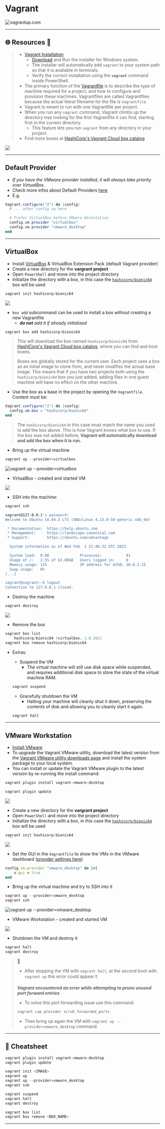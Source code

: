 # Vagrant

![vagrantup.com](.gitbook/assets/vagrantup-logo.png)

***

## 🌐 Resources 🔗

> * [Vagrant Installation](https://developer.hashicorp.com/vagrant/docs/installation)
>   * [Download](https://developer.hashicorp.com/vagrant/downloads) and Run the installer for Windows system.
>   * The installer will automatically add `vagrant` to your system path so that it is available in terminals.
>   * Verify the correct installation using the **`vagrant`** command inside PowerShell.
> * The primary function of the [Vagrantfile](https://developer.hashicorp.com/vagrant/docs/vagrantfile) is to describe the type of machine required for a project, and how to configure and provision these machines. Vagrantfiles are called Vagrantfiles because the actual literal filename for the file is `Vagrantfile`.
> * Vagrant is meant to run with one Vagrantfile per project.
> * When you run any `vagrant` command, Vagrant climbs up the directory tree looking for the first Vagrantfile it can find, starting first in the current directory.
>   * This feature lets you run `vagrant` from any directory in your project.
> * Find more boxes at [HashiCorp's Vagrant Cloud box catalog](https://portal.cloud.hashicorp.com/vagrant/discover)

![](.gitbook/assets/image-20230201220702304.png)

***

## Default Provider

* _If you have the VMware provider installed, it will always take priority over VirtualBox._
* Check more infos about Default Providers [here](https://developer.hashicorp.com/vagrant/docs/providers/basic_usage#default-provider)
* E.g.

```powershell
Vagrant.configure("2") do |config|
  # ... other config up here

  # Prefer VirtualBox before VMware Workstation
  config.vm.provider "virtualbox"
  config.vm.provider "vmware_desktop"
end
```

***

## VirtualBox

* Install [VirtualBox](https://www.virtualbox.org/wiki/Downloads) & VirtualBox Extension Pack (default Vagrant provider)
* Create a new directory for the **vargrant project**
* Open `PowerShell` and move into the project directory
* Initialize the directory with a box, in this case the [`hashicorp/bionic64`](https://app.vagrantup.com/hashicorp/boxes/bionic64) box will be used

```powershell
vagrant init hashicorp/bionic64
```

![](.gitbook/assets/image-20230201222028027.png)

* `box add` subcommand can be used to install a box without creating a new Vagrantfile
  * _**do not** add it if already initialized_

```powershell
vagrant box add hashicorp/bionic64
```

> This will download the box named `hashicorp/bionic64` from [HashiCorp's Vagrant Cloud box catalog](https://portal.cloud.hashicorp.com/vagrant/discover), where you can find and host boxes.
>
> Boxes are globally stored for the current user. Each project uses a box as an initial image to clone from, and never modifies the actual base image. This means that if you have two projects both using the `hashicorp/bionic64` box you just added, adding files in one guest machine will have no effect on the other machine.

* Use the box as a base in the project by opening the `Vagrantfile`. Content must be:

```powershell
Vagrant.configure("2") do |config|
  config.vm.box = "hashicorp/bionic64"
end
```

> The `hashicorp/bionic64` in this case must match the name you used to add the box above. This is how Vagrant knows what box to use. If the box was not added before, **Vagrant will automatically download and add the box when it is run.**

* Bring up the virtual machine

```powershell
vagrant up --provider=virtualbox
```

![vagrant up --provider=virtualbox](.gitbook/assets/vagrant_up.gif)

* VirtualBox - created and started VM

![](.gitbook/assets/image-20230201225837477.png)

* SSH into the machine:

```bash
vagrant ssh

vagrant@127.0.0.1's password:
Welcome to Ubuntu 18.04.3 LTS (GNU/Linux 4.15.0-58-generic x86_64)

 * Documentation:  https://help.ubuntu.com
 * Management:     https://landscape.canonical.com
 * Support:        https://ubuntu.com/advantage

  System information as of Wed Feb  1 21:46:32 UTC 2023

  System load:  0.08              Processes:           91
  Usage of /:   2.5% of 61.80GB   Users logged in:     0
  Memory usage: 11%               IP address for eth0: 10.0.2.15
  Swap usage:   0%
[...]

vagrant@vagrant:~$ logout
Connection to 127.0.0.1 closed.
```

* Destroy the machine

```powershell
vagrant destroy
```

![](.gitbook/assets/image-20230201230348120.png)

* Remove the box

```powershell
vagrant box list
	hashicorp/bionic64 (virtualbox, 1.0.282)
vagrant box remove hashicorp/bionic64
```

*   Extras:

    * Suspend the VM
      * The virtual machine will still use disk space while suspended, and requires additional disk space to store the state of the virtual machine RAM.

    ```powershell
    vagrant suspend
    ```

    * Gracefully shutdown the VM
      * Halting your machine will cleanly shut it down, preserving the contents of disk and allowing you to cleanly start it again.

    ```powershell
    vagrant halt
    ```

***

## VMware Workstation

* [Install VMware](../../../home-lab/hypervisors/vmware/vmware-workstation.md)
* To upgrade the Vagrant VMware utility, download the latest version from the [Vagrant VMware utility downloads page](https://developer.hashicorp.com/vagrant/downloads/vmware) and install the system package to your local system.
* You can install or update the Vagrant VMware plugin to the latest version by re-running the install command:

```powershell
vagrant plugin install vagrant-vmware-desktop

vagrant plugin update
```

![](.gitbook/assets/image-20230201211135873.png)

* Create a new directory for the **vargrant project**
* Open `PowerShell` and move into the project directory
* Initialize the directory with a box, in this case the [`hashicorp/bionic64`](https://app.vagrantup.com/hashicorp/boxes/bionic64) box will be used

```powershell
vagrant init hashicorp/bionic64
```

![](.gitbook/assets/image-20230201222028027.png)

* Set the GUI in the `Vagrantfile` to show the VMs in the VMware dashboard ([provider settings here](https://developer.hashicorp.com/vagrant/docs/providers/vmware/configuration))

```ruby
config.vm.provider "vmware_desktop" do |v|
    v.gui = true
end
```

* Bring up the virtual machine and try to SSH into it

```powershell
vagrant up --provider=vmware_desktop
vagrant ssh
```

![vagrant up --provider=vmware\_desktop](.gitbook/assets/vagrant_up_vmware.gif)

* VMware Workstation - created and started VM

![](.gitbook/assets/image-20230202001619324.png)

* Shutdown the VM and destroy it

```powershell
vagrant halt
vagrant destroy
```

> 📌
>
> * After stopping the VM with `vagrant halt`, at the second boot with `vagrant up` this error could appear ❗:
>
> _**Vagrant encountered an error while attempting to prune unused**_\
> _**port forward entries**_
>
> * To solve this port forwarding issue use this command:
>
> ```powershell
> vagrant cap provider scrub_forwarded_ports
> ```
>
> * Then bring up again the VM with `vagrant up --provider=vmware_desktop` command.

***

## 📝 Cheatsheet

```powershell
vagrant plugin install vagrant-vmware-desktop
vagrant plugin update

vagrant init <IMAGE>
vagrant up
vagrant up --provider=vmware_desktop
vagrant ssh

vagrant suspend
vagrant halt
vagrant destroy

vagrant box list
vagrant box remove <BOX_NAME>

```

***
